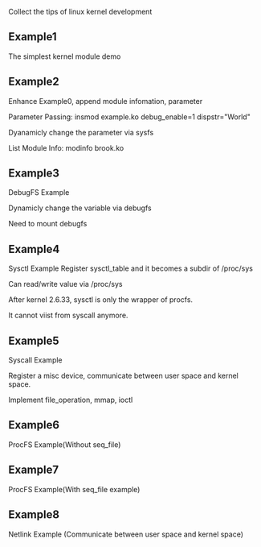 Collect the tips of linux kernel development

## Example1
The simplest kernel module demo

## Example2
Enhance Example0, append module infomation, parameter 

Parameter Passing: insmod example.ko debug_enable=1 dispstr="World"

Dyanamicly change the parameter via sysfs

List Module Info: modinfo brook.ko

## Example3
DebugFS Example

Dynamicly change the variable via debugfs

Need to mount debugfs

## Example4
Sysctl Example
Register sysctl_table and it becomes a subdir of /proc/sys

Can read/write value via /proc/sys

After kernel 2.6.33, sysctl is only the wrapper of procfs.

It cannot viist from syscall anymore.

## Example5
Syscall Example

Register a misc device, communicate between user space and kernel space.

Implement file_operation, mmap, ioctl

## Example6
ProcFS Example(Without seq_file)

## Example7
ProcFS Example(With seq_file example)

## Example8
Netlink Example (Communicate between user space and kernel space)
